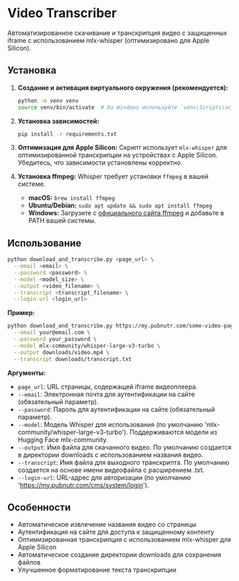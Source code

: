 # Video Transcriber

Автоматизированное скачивание и транскрипция видео с защищенных iframe с использованием mlx-whisper (оптимизировано для Apple Silicon).

## Установка

1.  **Создание и активация виртуального окружения (рекомендуется):**

    ```bash
    python -m venv venv
    source venv/bin/activate  # На Windows используйте `venv\Scripts\activate`
    ```

2.  **Установка зависимостей:**

    ```bash
    pip install -r requirements.txt
    ```

3.  **Оптимизация для Apple Silicon:**
    Скрипт использует `mlx-whisper` для оптимизированной транскрипции на устройствах с Apple Silicon. Убедитесь, что зависимости установлены корректно.

4.  **Установка ffmpeg:**
    Whisper требует установки `ffmpeg` в вашей системе.
    - **macOS:** `brew install ffmpeg`
    - **Ubuntu/Debian:** `sudo apt update && sudo apt install ffmpeg`
    - **Windows:** Загрузите с [официального сайта ffmpeg](https://ffmpeg.org/download.html) и добавьте в PATH вашей системы.

## Использование

```bash
python download_and_transcribe.py <page_url> \
  --email <email> \
  --password <password> \
  --model <model_size> \
  --output <video_filename> \
  --transcript <transcript_filename> \
  --login-url <login_url>
```

**Пример:**

```bash
python download_and_transcribe.py https://my.pubnutr.com/some-video-page \
  --email your@email.com \
  --password your_password \
  --model mlx-community/whisper-large-v3-turbo \
  --output downloads/video.mp4 \
  --transcript downloads/transcript.txt
```

**Аргументы:**

- `page_url`: URL страницы, содержащей iframe видеоплеера.
- `--email`: Электронная почта для аутентификации на сайте (обязательный параметр).
- `--password`: Пароль для аутентификации на сайте (обязательный параметр).
- `--model`: Модель Whisper для использования (по умолчанию 'mlx-community/whisper-large-v3-turbo'). Поддерживаются модели из Hugging Face mlx-community.
- `--output`: Имя файла для скачанного видео. По умолчанию создается в директории downloads с использованием названия видео.
- `--transcript`: Имя файла для выходного транскрипта. По умолчанию создается на основе имени видеофайла с расширением .txt.
- `--login-url`: URL-адрес для авторизации (по умолчанию 'https://my.pubnutr.com/cms/system/login').

## Особенности

- Автоматическое извлечение названия видео со страницы
- Аутентификация на сайте для доступа к защищенному контенту
- Оптимизированная транскрипция с использованием mlx-whisper для Apple Silicon
- Автоматическое создание директории downloads для сохранения файлов
- Улучшенное форматирование текста транскрипции
